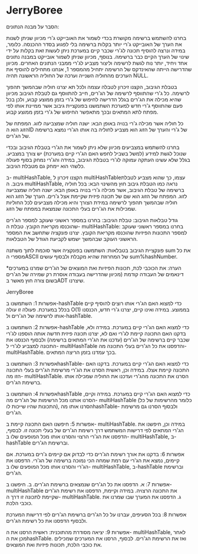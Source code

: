 # JerryBoree

הסבר על מבנה הנתונים:

בחרנו להשתמש ברשימה מקושרת בכדי לשמור את האובייקט ג'רי מכיוון שניתן לשנות את הערך של האובייקט ג'רי יותר בקלות ברשימה בלי לפגוע בסדר ההכנסה. כלומר, במידה ונרצה להוסיף תכונה לג'רי שכבר קיים במערכת ניתן לעשות זאת בקלות על ידי שינוי של הערך הקיים כבר ברשימה.
בנוסף, מכיוון שניתן לשמור אובייקט במבנה נתונים אחד ויחיד, יותר נוח לגשת לרשימה וליצור מצביע לג'רי ממבני הנתונים האחרים.
מכיוון שהדרישה הייתה שהאינדקס של הרשימה יתחיל מהמספר 1, אנחנו מתחילים להוסיף את הערכים מהחוליה השנייה וערכה של החוליה הראשונה תהיה  NULL.

בטבלת הגיבוב, הקצנו זיכרון לטבלה עצמה ולכל תא יצרנו חוליה שבהמשך תהפוך לרשימה. כל ג'רי שהתווסף לרשימה של הג'רים, חייב להתווסף גם לטבלת הגיבוב מכיוון שהיא מכילה את הג'רים בגלל הדרישה לחיפוש של ג'רי  בזמן ממוצע קבוע, ולכן בכל פעם שהתווסף ג'רי חדש למערכת השתמשנו בפונקציית גיבוב אשר ממיינת אותו לפי מפתח לתא המתאים ובכך מתאפשר החיפוש של ג'רי בזמן ממוצע קבוע.

כל חוליה אשר מכילה ג'רי בנויה באופן הבא: 
ישנה חוליה שמצביעה לזוג. המפתח של הזוג הוא הID של ג'רי והערך של הזוג הוא מצביע לחוליה בה אותו הג'רי נמצא ברשימה של הג'רים.

בחרנו להשתמש במצביעים מכיוון שלא ניתן לשמור את הג'רי בטבלת הגיבוב ובכדי שנוכל לגשת למידע (למשל בשביל לחפש האם הג'רי קיים במערכת) יש צורך במצביע. בגלל שלא עשינו העתקה עמוקה לג'רי בטבלת הגיבוב, במידה והג'רי נמחק בסוף פעולה כלשהי הוא יימחק גם מטבלת הגיבוב.

ב- multiHashTable, הקצנו זיכרון ל multiHashTableעצמו, כך שהוא מצביע לטבלת גיבוב. ה multiHashTable, נראה כמו הטבלת גיבוב חוץ מהשינוי הבא:
בכל חוליה ברשימה של טבלת הגיבוב, אשר מכילה ג'רי בנויה באופן הבא:
ישנה חוליה שמצביעה לזוג. המפתח של הזוג הוא שם של תכונה פיזית שקיימת אצל ג'רים. הערך של הזוג הוא חוליה שבהמשך תהפוך לרשימה במידת הצורך והיא מכילה מצביעים לכל החוליות שמכילות את הג'רים בעלי התכונה שנמצאת במפתח של הזוג.


גודל טבלאות הגיבוב:
טבלת הגיבוב: בחרנו במספר ראשוני שעוקב למספר הג'רים שהוכנסו מקריאת הקובץ.
טבלת ה- multiHashTable: בחרנו במספר ראשוני שעוקב למספר התכונות הפיזיות שהוכנסו מקריאת הקובץ.
יצרנו פונקציה שתחשב את המספר הראשוני העוקב שבהמשך ישמש לקביעת הגודל של הטבלאות.

פונקציית הגיבוב בטבלאות: השתמשנו בפונקציה אשר סוכמת לתוך משתנה sum את כל מספרי הASCII של המחרוזת שהיא מקבלת ולבסוף עושים sum%hashNumber.

*הערה: את הכוכבי לכת, תכונות הפיזיות ואת המוצאים של הג'רים שמרנו במערכים דינאמים של העבודה קודמת (מכיוון שהדרישה בעבודה אוסרת רק שמירה של הג'רים בשום צורה חוץ מאשר בADT שיצרנו.

JerryBoree

אפשרות 1: השתמשנו ב-hashTable כדי למצוא האם הג'רי אותו רוצים להוסיף קיים בכלל במערכת. פעולה זו עולה O(1) בממוצע. במידה ואינו קיים, יצרנו ג'רי חדש, הכנסנו אותו לרשימה של הג'רים ול-hashTable.

אפשרות 2:  השתמשנו ב-hashTable כדי למצוא האם הג'רי קיים במערכת. במידה ולא, בדקנו האם התכונה קיימת לג'רי ואם לא, יצרנו תכונה פיזית חדשה אותה הוספנו לג'רי שכבר קיים ברשימה של הג'רים (עדכנו את הג'רי המתאים ברשימה) ולבסוף הכנסנו את התכונה למצביע לג'רי ל- multiHashTable והדפסנו את כל הג'רים בעלי התכונה מה- multiHashTable. בכך עמדנו בזמן הריצה המתאים.

אפשרות 3: השתמשנו בhashTable- כדי למצוא האם הג'רי קיים במערכת. בדקנו האם התכונה קיימת אצלו. במידה וכן, ראשית הסרנו את הג'רי מרשימת הג'רים בעלי התכונה הזו מה- multiHashTable. הסרנו את התכונה מהג'רי ועדכנו את החוליה שמכילה אותו ברשימת הג'רים. 

אפשרות 4: השתמשנו בhashTable כדי למצוא האם הג'רי קיים במערכת. במידה וקיים, הסרנו אותנו מכל הרשימות של הג'רים מה- multiHashTable (כלומר מהרשימות של כל התכונות שהיו שייכות לו), הסרנו אותו מהhashTable- ולבסוף הסרנו גם מרשימת הג'רים.

אפשרות 5: חיפשנו האם התכונה קיימת ב- multiHashTable. במידה וכן, חיפשנו את הג'רי המתאים לפי דרישות המשתמש דרך רשימת הג'רים של בעלי תכונה זו. לבסוף, הדפסנו את הג'רי הרצוי והסרנו אותו מכל המופעים שלו ב- multiHashTable, ב-hashTable וברשימת הג'רים. 

אפשרות 6: בדקנו את אורך רשימת הג'רים כדי לבדוק אם קיימים ג'רים במערכת. אם קיימים, נמצא את הג'רי עם רמת שמחה הכי נמוכה ברשימה של הג'רי. הדפסנו את הג'רי והסרנו אותו מכל המופעים שלו ב- multiHashTable, ב-hashTable וברשימת הג'רים.

אפשרות 7:  א. הדפסנו את כל הג'רים שנמצאים ברשימת הג'רים.
                 ב. חיפשנו ב- multiHashTable את התכונה הרצויה. במידה וקיימת, הדפסנו את רשימת הג'רים שקיימת לתכונה 
                     זו דרך ה- multiHashTable.
                 ג. הדפסנו את המערך שבו שמרנו את כוכבי הלכת.

אפשרות 8: בכל הסעיפים, עברנו על כל הג'רים ברשימת הג'רים לפי דרישות המערכת ולבסוף הדפסנו את כל רשימת הג'רים.

אפשרות 9: יציאה מסודרת מהתוכנית: ראשית הרסנו את ה- multiHashTable, לאחר מכן את הhashTable. ואז את הרשימת הג'רים. לבסוף, הרסנו את המערכים שמכילים את כוכבי הלכת, תכונות פיזיות ואת המוצאים.


